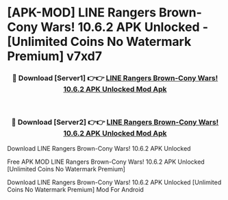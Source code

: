 # [APK-MOD] LINE Rangers  Brown-Cony Wars! 10.6.2 APK Unlocked - [Unlimited Coins No Watermark Premium] v7xd7



<div align="center">
<h3>🔴 Download [Server1] 👉👉 <a href="https://momento.my/?title=LINE_Rangers__Brown-Cony_Wars!_10.6.2_APK_Unlocked">LINE Rangers  Brown-Cony Wars! 10.6.2 APK Unlocked Mod Apk</a></h3><br>

<h3>🔴 Download [Server2] 👉👉 <a href="https://momento.my/?title=LINE_Rangers__Brown-Cony_Wars!_10.6.2_APK_Unlocked">LINE Rangers  Brown-Cony Wars! 10.6.2 APK Unlocked Mod Apk</a></h3>
</div>



Download LINE Rangers  Brown-Cony Wars! 10.6.2 APK Unlocked 

Free APK MOD LINE Rangers  Brown-Cony Wars! 10.6.2 APK Unlocked [Unlimited Coins No Watermark Premium]

Download LINE Rangers  Brown-Cony Wars! 10.6.2 APK Unlocked [Unlimited Coins No Watermark Premium] Mod For Android
